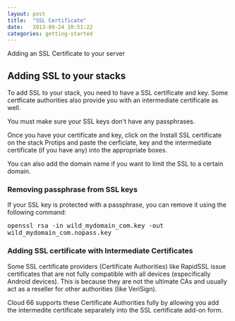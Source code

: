 ```yaml
---
layout: post
title:  "SSL Certificate"
date:   2013-09-24 10:51:22
categories: getting-started
---
```


<p class="lead">Adding an SSL Certificate to your server</p>

## Adding SSL to your stacks
To add SSL to your stack, you need to have a SSL certificate and key. Some certficate authorities also provide you with an intermediate certificate as well.

You must make sure your SSL keys don't have any passphrases.

Once you have your certificate and key, click on the Install SSL certificate on the stack Protips and paste the cerficiate, key and the intermediate certificate (if you have any) into the appropriate boxes.

You can also add the domain name if you want to limit the SSL to a certain domain.

### Removing passphrase from SSL keys
If your SSL key is protected with a passphrase, you can remove it using the following command:

<p>
<kbd>
	openssl rsa -in wild&#95;mydomain&#95;com.key -out wild&#95;mydomain&#95;com.nopass.key
</kbd>
</p>

### Adding SSL certificate with Intermediate Certificates
Some SSL certificate providers (Certificate Authorities) like RapidSSL issue certificates that are not fully compatible with all devices (especifically Android devices). This is because they are not the ultimate CAs and usually act as a reseller for other authorities (like VeriSign).

Cloud 66 supports these Certificate Authorities fully by allowing you add the intermedite certificate separately into the SSL certificate add-on form.